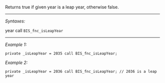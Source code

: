 Returns true if given year is a leap year, otherwise false.


---
*Syntaxes:*

year call `BIS_fnc_isLeapYear`

---
*Example 1:*

```sqf
private _isLeapYear = 2035 call BIS_fnc_isLeapYear;
```

*Example 2:*

```sqf
private _isLeapYear = 2036 call BIS_fnc_isLeapYear; // 2036 is a leap year
```